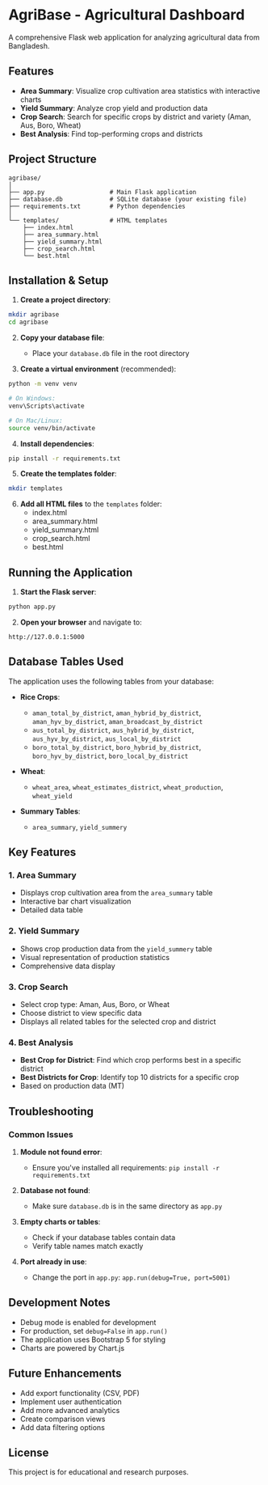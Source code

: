 # AgriBase - Agricultural Dashboard

A comprehensive Flask web application for analyzing agricultural data from Bangladesh.

## Features

- **Area Summary**: Visualize crop cultivation area statistics with interactive charts
- **Yield Summary**: Analyze crop yield and production data
- **Crop Search**: Search for specific crops by district and variety (Aman, Aus, Boro, Wheat)
- **Best Analysis**: Find top-performing crops and districts

## Project Structure

```
agribase/
│
├── app.py                  # Main Flask application
├── database.db             # SQLite database (your existing file)
├── requirements.txt        # Python dependencies
│
└── templates/              # HTML templates
    ├── index.html
    ├── area_summary.html
    ├── yield_summary.html
    ├── crop_search.html
    └── best.html
```

## Installation & Setup

1. **Create a project directory**:
```bash
mkdir agribase
cd agribase
```

2. **Copy your database file**:
   - Place your `database.db` file in the root directory

3. **Create a virtual environment** (recommended):
```bash
python -m venv venv

# On Windows:
venv\Scripts\activate

# On Mac/Linux:
source venv/bin/activate
```

4. **Install dependencies**:
```bash
pip install -r requirements.txt
```

5. **Create the templates folder**:
```bash
mkdir templates
```

6. **Add all HTML files** to the `templates` folder:
   - index.html
   - area_summary.html
   - yield_summary.html
   - crop_search.html
   - best.html

## Running the Application

1. **Start the Flask server**:
```bash
python app.py
```

2. **Open your browser** and navigate to:
```
http://127.0.0.1:5000
```

## Database Tables Used

The application uses the following tables from your database:

- **Rice Crops**:
  - `aman_total_by_district`, `aman_hybrid_by_district`, `aman_hyv_by_district`, `aman_broadcast_by_district`
  - `aus_total_by_district`, `aus_hybrid_by_district`, `aus_hyv_by_district`, `aus_local_by_district`
  - `boro_total_by_district`, `boro_hybrid_by_district`, `boro_hyv_by_district`, `boro_local_by_district`

- **Wheat**:
  - `wheat_area`, `wheat_estimates_district`, `wheat_production`, `wheat_yield`

- **Summary Tables**:
  - `area_summary`, `yield_summery`

## Key Features

### 1. Area Summary
- Displays crop cultivation area from the `area_summary` table
- Interactive bar chart visualization
- Detailed data table

### 2. Yield Summary
- Shows crop production data from the `yield_summery` table
- Visual representation of production statistics
- Comprehensive data display

### 3. Crop Search
- Select crop type: Aman, Aus, Boro, or Wheat
- Choose district to view specific data
- Displays all related tables for the selected crop and district

### 4. Best Analysis
- **Best Crop for District**: Find which crop performs best in a specific district
- **Best Districts for Crop**: Identify top 10 districts for a specific crop
- Based on production data (MT)

## Troubleshooting

### Common Issues

1. **Module not found error**:
   - Ensure you've installed all requirements: `pip install -r requirements.txt`

2. **Database not found**:
   - Make sure `database.db` is in the same directory as `app.py`

3. **Empty charts or tables**:
   - Check if your database tables contain data
   - Verify table names match exactly

4. **Port already in use**:
   - Change the port in `app.py`: `app.run(debug=True, port=5001)`

## Development Notes

- Debug mode is enabled for development
- For production, set `debug=False` in `app.run()`
- The application uses Bootstrap 5 for styling
- Charts are powered by Chart.js

## Future Enhancements

- Add export functionality (CSV, PDF)
- Implement user authentication
- Add more advanced analytics
- Create comparison views
- Add data filtering options

## License

This project is for educational and research purposes.
